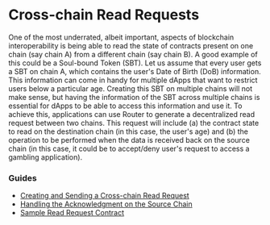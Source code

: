 # Cross-chain Read Requests

One of the most underrated, albeit important, aspects of blockchain interoperability is being able to read the state of contracts present on one chain (say chain A) from a different chain (say chain B). A good example of this could be a Soul-bound Token (SBT). Let us assume that every user gets a SBT on chain A, which contains the user's Date of Birth (DoB) information. This information can come in handy for multiple dApps that want to restrict users below a particular age. Creating this SBT on multiple chains will not make sense, but having the information of the SBT across multiple chains is essential for dApps to be able to access this information and use it. To achieve this, applications can use Router to generate a decentralized read request between two chains. This request will include (a) the contract state to read on the destination chain (in this case, the user's age) and (b) the operation to be performed when the data is received back on the source chain (in this case, it could be to accept/deny user's request to access a gambling application).

### Guides

- [Creating and Sending a Cross-chain Read Request](./cross-chain-read-requests/creating-and-sending-a-cross-chain-read-request)
- [Handling the Acknowledgment on the Source Chain](./handling-the-acknowledgment-on-the-source-chain)
- [Sample Read Request Contract](./sample-read-request-contract)
